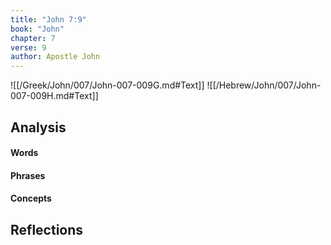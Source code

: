 ```yaml
---
title: "John 7:9"
book: "John"
chapter: 7
verse: 9
author: Apostle John
---
```

![[/Greek/John/007/John-007-009G.md#Text]]
![[/Hebrew/John/007/John-007-009H.md#Text]]

## Analysis

#### Words

#### Phrases

#### Concepts

## Reflections
